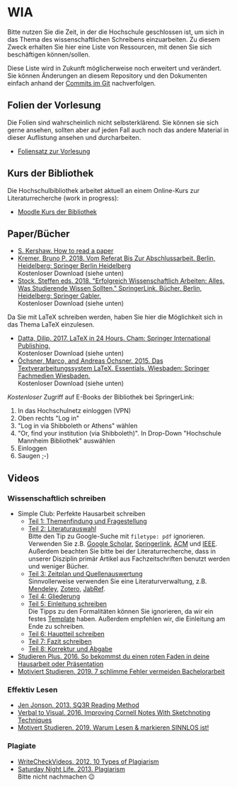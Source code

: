 # WIA

Bitte nutzen Sie die Zeit, in der die Hochschule geschlossen ist, um sich in das Thema des wissenschaftlichen Schreibens einzuarbeiten. Zu diesem Zweck erhalten Sie hier eine Liste von Ressourcen, mit denen Sie sich beschäftigen können/sollen.

Diese Liste wird in Zukunft möglicherweise noch erweitert und verändert. Sie können Änderungen an diesem Repository und den Dokumenten einfach anhand der [Commits im Git](https://github.com/wia-lecture/material/commits/master) nachverfolgen.


## Folien der Vorlesung

Die Folien sind wahrscheinlich nicht selbsterklärend. Sie können sie sich gerne ansehen, sollten aber auf jeden Fall auch noch das andere Material in dieser Auflistung ansehen und durcharbeiten.

  * [Foliensatz zur Vorlesung](https://smits-net.de/files/wia/folien/wia_slides.pdf)


## Kurs der Bibliothek

Die Hochschulbibliothek arbeitet aktuell an einem Online-Kurs zur Literaturrecherche (work in progress):

  * [Moodle Kurs der Bibliothek](https://moodle.hs-mannheim.de/course/view.php?id=3268)


## Paper/Bücher

  * [S. Kershaw. How to read a paper](https://web.stanford.edu/class/ee384m/Handouts/HowtoReadPaper.pdf)
  * [Kremer, Bruno P. 2018. Vom Referat Bis Zur Abschlussarbeit. Berlin, Heidelberg: Springer Berlin Heidelberg](https://link.springer.com/content/pdf/10.1007%2F978-3-662-58064-6.pdf)<br>Kostenloser Download (siehe unten)
  * [Stock, Steffen eds. 2018. "Erfolgreich Wissenschaftlich Arbeiten: Alles, Was Studierende Wissen Sollten." SpringerLink. Bücher. Berlin, Heidelberg: Springer Gabler.](http://dx.doi.org/10.1007/978-3-662-55001-4)<br>Kostenloser Download (siehe unten)

Da Sie mit LaTeX schreiben werden, haben Sie hier die Möglichkeit sich in das Thema LaTeX einzulesen.

  * [Datta, Dilip. 2017. LaTeX in 24 Hours. Cham: Springer International Publishing.](https://doi.org/10.1007/978-3-319-47831-9)<br>Kostenloser Download (siehe unten)
  * [Öchsner, Marco, and Andreas Öchsner. 2015. Das Textverarbeitungssystem LaTeX. Essentials. Wiesbaden: Springer Fachmedien Wiesbaden.](https://doi.org/10.1007/978-3-658-09503-1)<br>Kostenloser Download (siehe unten)

_Kostenloser_ Zugriff auf E-Books der Bibliothek bei SpringerLink:

  1. In das Hochschulnetz einloggen (VPN)
  2. Oben rechts "Log in"
  3. "Log in via Shibboleth or Athens" wählen
  4. "Or, find your institution (via Shibboleth)". In Drop-Down "Hochschule Mannheim Bibliothek" auswählen
  5. Einloggen
  6. Saugen ;-)


## Videos

### Wissenschaftlich schreiben

  * Simple Club: Perfekte Hausarbeit schreiben
    - [Teil 1: Themenfindung und Fragestellung](https://youtu.be/-j3ZDNrGVvU)
    - [Teil 2: Literaturauswahl](https://youtu.be/ahYAI8mfLBY)<br>Bitte den Tip zu Google-Suche mit `filetype: pdf` ignorieren. Verwenden Sie z.B. [Google Scholar](https://scholar.google.com/), [Springerlink](https://link.springer.com/), [ACM](https://dl.acm.org) und [IEEE](https://ieeexplore.ieee.or). Außerdem beachten Sie bitte bei der Literaturrecherche, dass in unserer Disziplin primär Artikel aus Fachzeitschriften benutzt werden und weniger Bücher.
    - [Teil 3: Zeitplan und Quellenauswertung](https://youtu.be/O8qHvVny6O0)<br>Sinnvollerweise verwenden Sie eine Literaturverwaltung, z.B. [Mendeley](https://www.mendeley.com), [Zotero](https://www.zotero.org/ ), [JabRef](https://www.jabref.org/).
    - [Teil 4: Gliederung](https://youtu.be/Z2iEK01YLZc)
    - [Teil 5: Einleitung schreiben](https://youtu.be/Wy-vGlQY-Hs)<br>Die Tipps zu den Formalitäten können Sie ignorieren, da wir ein festes [Template](https://github.com/informatik-mannheim/term-paper-template) haben. Außerdem empfehlen wir, die Einleitung am Ende zu schreiben.
    - [Teil 6: Hauptteil schreiben](https://youtu.be/oRDc1-JeRKQ)
    - [Teil 7: Fazit schreiben](https://youtu.be/enGOJWnHYu0)
    - [Teil 8: Korrektur und Abgabe](https://youtu.be/uEvKsfXsgkg)
  * [Studieren Plus. 2016. So bekommst du einen roten Faden in deine Hausarbeit oder Präsentation](https://youtu.be/cTqqwPtzPdc)
  * [Motiviert Studieren. 2019. 7 schlimme Fehler vermeiden Bachelorarbeit]( https://youtu.be/JE0AKKSnMNY)


### Effektiv Lesen

  * [Jen Jonson. 2013. SQ3R Reading Method](https://youtu.be/0dhcSP_Myjg)
  * [Verbal to Visual. 2016. Improving Cornell Notes With Sketchnoting Techniques](https://youtu.be/pZgMpjjgCRA)
  * [Motivert Studieren. 2019. Warum Lesen & markieren SINNLOS ist!](https://youtu.be/LtEV-A3JVTw)


### Plagiate

  * [WriteCheckVideos. 2012. 10 Types of Plagiarism](https://youtu.be/EF5eFeJMplA)
  * [Saturday Night Life. 2013. Plagiarism](https://youtu.be/yDxN4c_CmpI)<br>Bitte nicht nachmachen 😉
  
